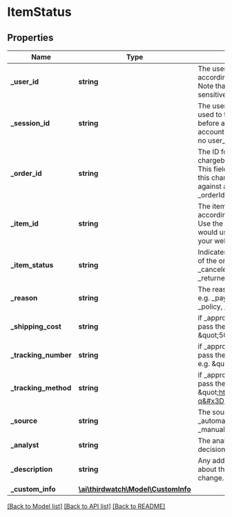 # ItemStatus

## Properties
Name | Type | Description | Notes
------------ | ------------- | ------------- | -------------
**_user_id** | **string** | The user&#39;s account ID according to your systems. Note that user IDs are case sensitive. | [optional] 
**_session_id** | **string** | The user&#39;s current session ID, used to tie a user&#39;s action before and after login or account creation. Required if no user_id values is provided. | [optional] 
**_order_id** | **string** | The ID for the order that this chargeback is filed against. This field is not required if this chargeback was filed against a transaction with no _orderId. | [optional] 
**_item_id** | **string** | The item&#39;s unique identifier according to your systems. Use the same ID that you would use to look up items on your website&#39;s database. | [optional] 
**_item_status** | **string** | Indicates the high-level state of the order. e.g. _approved, _canceled, _held, _fulfilled, _returned, _rto | [optional] 
**_reason** | **string** | The reason for a cancellation. e.g. _paymentRisk, _abuse, _policy, _other | [optional] 
**_shipping_cost** | **string** | if _approved or _fulfilled than pass the shipping cost. e.g. \&quot;50\&quot; | [optional] 
**_tracking_number** | **string** | if _approved or _fulfilled than pass the tracking number. e.g. \&quot;55327470\&quot; | [optional] 
**_tracking_method** | **string** | if _approved or _fulfilled than pass the tracking url. e.g. \&quot;http://fedex.com/track?q&#x3D;abc123\&quot; | [optional] 
**_source** | **string** | The source of a decision. e.g. _automated, _manualReview\&quot; | [optional] 
**_analyst** | **string** | The analyst who made the decision, if manual. | [optional] 
**_description** | **string** | Any additional information about this order status change. | [optional] 
**_custom_info** | [**\ai\thirdwatch\Model\CustomInfo**](CustomInfo.md) |  | [optional] 

[[Back to Model list]](../README.md#documentation-for-models) [[Back to API list]](../README.md#documentation-for-api-endpoints) [[Back to README]](../README.md)


